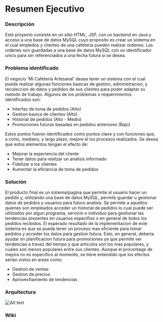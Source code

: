 # Resumen Ejecutivo

### Descripción
Este proyecto consiste en un sitio HTML, JSP, con un backend en Java y acceso a una base de datos MySQL cuyo proposito es crear un sistema en el cual empledos y clientes de una cafeteria pueden realizar ordenes.
Las ordenes son guardadas a una base de datos MySQL con un identificador unico para ser referenciados a una fecha futura si se desea.

### Problema identificado
El negocio 'Mi Cafetería Artesanal' desea tener un sistema con el cual pueda realizar algunas funciones basicas de gestion, administracion, y recoleccion de datos y pedidos de sus clientes para poder adaptar su metodo de trabajo.
Algunos de los problemas o requerimientos identificados son:
- Interfaz de toma de pedidos (Alto)
- Gestion basica de clientes (Alto)
- Historial de pedidos (Alto - Medio)
- Promociones futuras basadas en pedidos anteriores (Bajo)

Estos puntos fueron identificados como puntos clave y con funciones que, a corto, mediano, y largo plazo, mejore el los procesos realizados. Se desea que estos elementos tengan el efecto de:
- Mejorar la experiencia del cliente
- Tener datos para realizar un analisis informado
- Fidelizar a los clientes
- Aumentar la eficiencia de toma de pedidos

### Solución
El producto final es un sistema/pagina que permite al usuario hacer un pedido y, utilizando una base de datos MySQL, permite guardar u gestionar datos de pedidos y usuarios para futuro analisis.
Se permite a aquellos quienes son empleados acceder un historial de pedidos lo cual puede ser utilizados por algun programa, servicio o individuo para gestionar las tendencias presentes en usuarios especifios o en general de todos los pedidos recibidos.
El esperado resultado de la implementacion de este sistema es que se pueda tener un proceso mas eficiente para tomar pedidos y acceder los datos para gestion futura.
Esto, en general, deberia ayudar en planificacion futura para promociones ya que permite ver tendencias a travez del tiempo y que articulos son los mas populares, y cuales son menos populares entre sus clientes.
Aunque el procentage de mejora no es especifico al momento, se tiene entendido que los efectos serian vistos en areas como:
- Gestion de ventas
- Gestion de precios
- Aprovechamiento de tendencias

### Arquitectura
![Alt text](https://imgur.com/lmB0K5n.jpg)

### Wiki

